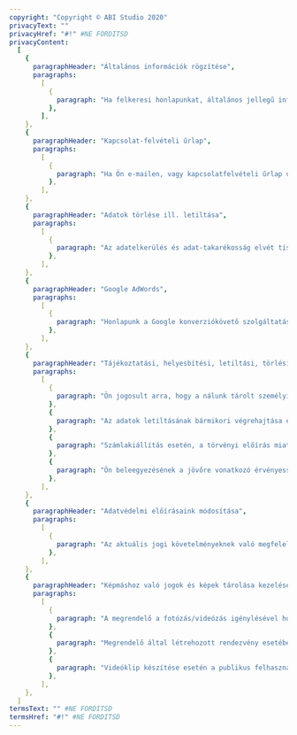```yaml
---
copyright: "Copyright © ABI Studio 2020"
privacyText: ""
privacyHref: "#!" #NE FORDITSD
privacyContent:
  [
    {
      paragraphHeader: "Általános információk rögzítése",
      paragraphs:
        [
          {
            paragraph: "Ha felkeresi honlapunkat, általános jellegű információk automatikusan rögzítésre kerülnek. Ezen információk (szerver logfájlok) a webböngésző fajtájára, az alkalmazott üzemi rendszerre, az Ön internet-szolgáltatójának domain-nevére és ehhez hasonló adatokra vonatkoznak. Ezek kizárólag olyan információk, amelyekből az Ön személyazonosságára nem lehet következtetni. Ezek az információk az Ön által felkeresett honlapok korrekt tartalomszolgáltatása miatt, műszaki szempontból szükségesek, és internethasználatkor elengedhetetlenek. Az ilyen jellegű anonim információkat internet-megjelenésünk és a mögötte álló technika optimalizálása érdekében statisztikailag értékeljük.",
          },
        ],
    },
    {
      paragraphHeader: "Kapcsolat-felvételi űrlap",
      paragraphs:
        [
          {
            paragraph: "Ha Ön e-mailen, vagy kapcsolatfelvételi űrlap útján kapcsolatba lépett velünk, adatait a megkeresés feldolgozása és az esetleges kapcsolódó kérdések tisztázása céljából tárolni fogjuk.",
          },
        ],
    },
    {
      paragraphHeader: "Adatok törlése ill. letiltása",
      paragraphs:
        [
          {
            paragraph: "Az adatelkerülés és adat-takarékosság elvét tiszteletben tartjuk. Személyes adatait ezért csak addig tároljuk, amíg az említett cél elérésének érdekében ez szükséges, vagy a törvény által előírt különböző adattárolási határidők ezt lehetővé teszik. A cél elérését ill. a határidők lejártát követően a vonatkozó adatokat rutinszerűen és a törvényes előírásoknak megfelelően letiltjuk vagy töröljük.",
          },
        ],
    },
    {
      paragraphHeader: "Google AdWords",
      paragraphs:
        [
          {
            paragraph: "Honlapunk a Google konverziókövető szolgáltatását (Google Conversion-Tracking) használja. Ön honlapunkat egy Google-hirdetésen keresztül érte el, így a Google Adwords az Ön számítógépére egy cookie-t továbbított. A konverziókövető cookie akkor jön létre, ha egy használó egy Google által megjelentetett hirdetésre kattint. Ezek a cookie-k 30 nap eltelte után érvényüket vesztik és nem a személyazonosság megállapítását szolgálják. Ha a használó honlapunk bizonyos oldalaira látogat és a cookie érvényessége még nem járt le, mi is és a Google is észlelhetjük, hogy a használó a hirdetésre kattintással jutott erre az oldalra. Valamennyi AdWords ügyfél más cookie-t kap, így a cookie-ket az AdWords ügyfeleinek weboldalain keresztül nem lehet nyomon követni. A konverziókövető cookie-k segítségével szerzett információk azt a célt szolgálják, hogy az AdWords konverziókövetést választó ügyfeleinek számára konverziós statisztikákat készítsenek. Az ügyfelek így tájékozódnak a hirdetésükre kattintó és konverziókövető címkével ellátott oldalra továbbított ügyfelek számáról. Ugyanakkor viszont a használó személyének azonosítását lehetővé tevő információkhoz nem juthatnak hozzá.",
          },
        ],
    },
    {
      paragraphHeader: "Tájékoztatási, helyesbítési, letiltási, törlési és visszavonási jog",
      paragraphs:
        [
          {
            paragraph: "Ön jogosult arra, hogy a nálunk tárolt személyi adatairól bármikor tájékoztatásban részesüljön. Szintén jogosult személyes adatainak helyesbítésére, letiltására, illetve törlésére, kivéve az ügyletek lebonyolításához előírt adatok tárolását. Ennek érdekében a weboldalon megadott elérhetőségeken tudja felvenni velünk a kapcsolatot.",
          },
          {
            paragraph: "Az adatok letiltásának bármikori végrehajtása érdekében ezeket az adatokat ellenőrzés céljából zárolt fájlba kell menteni. Ha azt törvényi archiválási kötelezettség nem írja elő, adatainak törlését is kérheti. Ilyen kötelezettség megléte esetén adatait kívánságra töröljük.",
          },
          {
            paragraph: "Számlakiállítás esetén, a törvényi előírás miatt a számlán és a számlázó programban a nevét és lakcímét tárolni szükséges.",
          },
          {
            paragraph: "Ön beleegyezésének a jövőre vonatkozó érvényességű módosítását vagy visszavonását megfelelő nyilatkozattal közölheti velünk.",
          },
        ],
    },
    {
      paragraphHeader: "Adatvédelmi előírásaink módosítása",
      paragraphs:
        [
          {
            paragraph: "Az aktuális jogi követelményeknek való megfelelésnek vagy szolgáltatásaink módosításának, pl. új szolgáltatások bevezetésének az adatvédelmi nyilatkozatban történő kifejezése érdekében ezen adatvédelmi nyilatkozat módosításának jogát fenntartjuk.",
          },
        ],
    },
    {
      paragraphHeader: "Képmáshoz való jogok és képek tárolása kezelése",
      paragraphs:
        [
          {
            paragraph: "A megrendelő a fotózás/videózás igénylésével hozzájárul, hogy róla fényképfelvétel/videó készüljön.",
          },
          {
            paragraph: "Megrendelő által létrehozott rendezvény esetében (céges rendezvény, fesztivál, esküvő) a Megrendelő felelőssége tisztázni a rendezvény látogatóival, hogy a rendezvényen kép vagy mozgóképfelvétel készül. Ez esetben az Adatkezelő a Megrendelő. Rendezvényeknél alap esetben a Megrendelő engedélyezi a fotós számára az elkészült fotók portfólióban történő publikus felhasználását.",
          },
          {
            paragraph: "Videóklip készítése esetén a publikus felhasználásról a felek minden esetben külön egyeznek meg.",
          },
        ],
    },
  ]
termsText: "" #NE FORDITSD
termsHref: "#!" #NE FORDITSD
---
```


